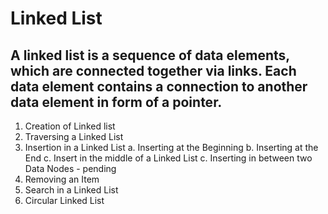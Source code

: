 # Linked List

## A linked list is a sequence of data elements, which are connected together via links. Each data element contains a connection to another data element in form of a pointer.

1. Creation of Linked list
2. Traversing a Linked List
3. Insertion in a Linked List
   a. Inserting at the Beginning
   b. Inserting at the End
   c. Insert in the middle of a Linked List
   c. Inserting in between two Data Nodes - pending
4. Removing an Item
5. Search in a Linked List
6. Circular Linked List
